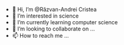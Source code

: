 - 👋 Hi, I’m @Răzvan-Andrei Cristea
- 👀 I’m interested in science
- 🌱 I’m currently learning computer science
- 💞️ I’m looking to collaborate on ...
- 📫 How to reach me ...

<!---
RazvanAndreiCristea/RazvanAndreiCristea is a ✨ special ✨ repository because its `README.md` (this file) appears on your GitHub profile.
You can click the Preview link to take a look at your changes.
--->
